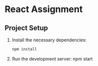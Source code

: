 # React Assignment

## Project Setup

1. Install the necessary dependencies:
   ```bash
   npm install

2. Run the development server:
   npm start